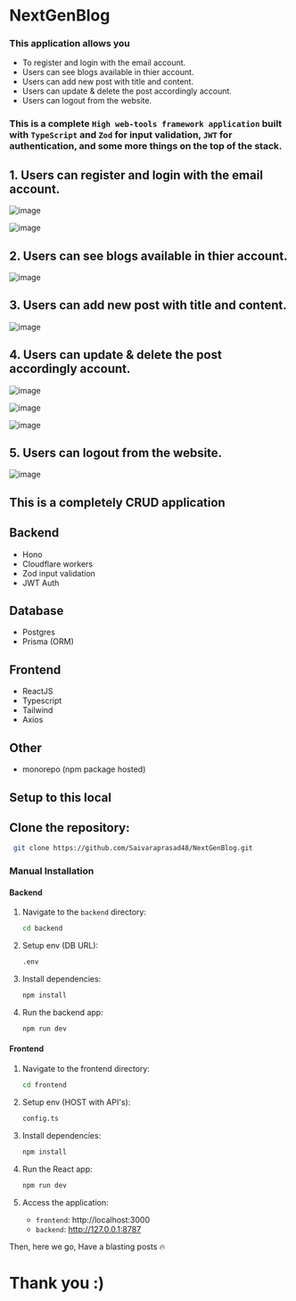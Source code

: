 # NextGenBlog

### This application allows you 
- To register and login with the email account.
- Users can see blogs available in thier account.
- Users can add new post with title and content.
- Users can update & delete the post accordingly account.
- Users can logout from the website.

### This is a complete `High web-tools framework application` built with `TypeScript` and `Zod` for input validation, `JWT` for authentication, and some more things on the top of the stack.


## 1. Users can register and login with the email account.

![image](https://github.com/Saivaraprasad48/NextGenBlog/assets/93783719/00635791-47b4-46fa-8c47-c217717c7477)

![image](https://github.com/Saivaraprasad48/NextGenBlog/assets/93783719/4e65efc4-696a-4a3d-8ade-79e147acc308)

## 2. Users can see blogs available in thier account.

![image](https://github.com/Saivaraprasad48/NextGenBlog/assets/93783719/6e7be77d-317d-426a-8e1d-8d88dc57125e)

## 3. Users can add new post with title and content.

![image](https://github.com/Saivaraprasad48/NextGenBlog/assets/93783719/af5c8886-fb39-4437-bf80-548fc60e4249)

## 4. Users can update & delete the post accordingly account.

![image](https://github.com/Saivaraprasad48/NextGenBlog/assets/93783719/62225026-d13f-4c61-ba9e-57da3d799e0e)

![image](https://github.com/Saivaraprasad48/NextGenBlog/assets/93783719/0e583d60-7de7-433d-81e7-5e72791ef9ab)

![image](https://github.com/Saivaraprasad48/NextGenBlog/assets/93783719/0492b91b-548b-4b36-88cc-bdb4d22fb020)

## 5. Users can logout from the website.

![image](https://github.com/Saivaraprasad48/NextGenBlog/assets/93783719/36f37e63-556c-4de4-80c3-a72d3295ef93)

## This is a completely CRUD application

## Backend
- Hono
- Cloudflare workers
- Zod input validation
- JWT Auth

## Database
- Postgres
- Prisma (ORM)

## Frontend
- ReactJS
- Typescript
- Tailwind
- Axios

## Other
- monorepo (npm package hosted)

## Setup to this local 

## Clone the repository:

```bash
 git clone https://github.com/Saivaraprasad48/NextGenBlog.git
```

### Manual Installation

#### Backend

1. Navigate to the `backend` directory:

   ```bash
   cd backend
   ```
   
2. Setup env (DB URL):

   ```bash
   .env
   ```
   
3. Install dependencies:

   ```bash
   npm install
   ```
   
4. Run the backend app:

   ```bash
   npm run dev
   ```

#### Frontend

1. Navigate to the frontend directory:

   ```bash
   cd frontend
   ```

2. Setup env (HOST with API's):

   ```bash
   config.ts
   ```

3. Install dependencies:
   ```bash
   npm install
   ```
   
4. Run the React app:

   ```bash
   npm run dev
   ```

4. Access the application:

   - `frontend`: http://localhost:3000
   - `backend`: http://127.0.0.1:8787


Then, here we go, Have a blasting posts 🔥

# Thank you :)
